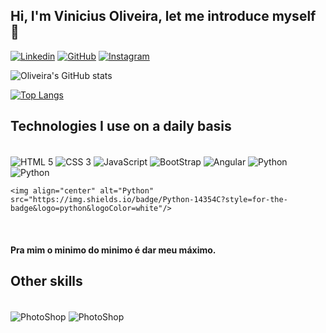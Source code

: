 
## Hi, I'm Vinicius Oliveira, let me introduce myself 🤙

[![Linkedin](https://img.shields.io/badge/LinkedIn-0077B5?style=for-the-badge&logo=linkedin&logoColor=white)](https://www.linkedin.com/in/vinicius-henrique-de-oliveira-arruda-b41613164/) [![GitHub](https://img.shields.io/badge/GitHub-100000?style=for-the-badge&logo=github&logoColor=white)](https://github.com/vinicius9141/vinicius9141) [![Instagram](https://img.shields.io/badge/Instagram-E4405F?style=for-the-badge&logo=instagram&logoColor=white)](https://www.instagram.com/oviinii/)

![Oliveira's GitHub stats](https://github-readme-stats.vercel.app/api?username=vinicius9141&show_icons=true&theme=darcula)

[![Top Langs](https://github-readme-stats.vercel.app/api/top-langs/?username=vinicius9141&layout=demo)]()

## Technologies I use on a daily basis

<div style="display: inline_block"> <br/>
    <img align="center" alt="HTML 5" src="https://img.shields.io/badge/HTML5-E34F26?style=for-the-badge&logo=html5&logoColor=white"/>
    <img align="center" alt="CSS 3" src="https://img.shields.io/badge/CSS3-1572B6?style=for-the-badge&logo=css3&logoColor=white"/>
    <img align="center" alt="JavaScript" src="https://img.shields.io/badge/JavaScript-F7DF1E?style=for-the-badge&logo=javascript&logoColor=black"/>
    <img align="center" alt="BootStrap" src="https://img.shields.io/badge/Bootstrap-563D7C?style=for-the-badge&logo=bootstrap&logoColor=white"/>
    <img align="center" alt="Angular" src="https://img.shields.io/badge/Angular-DD0031?style=for-the-badge&logo=angular&logoColor=white"/>
    <img align="center" alt="Python" src="https://img.shields.io/badge/Vue.js-35495E?style=for-the-badge&logo=vue.js&logoColor=4FC08D"/>
    <img align="center" alt="Python" src="https://img.shields.io/badge/React-20232A?style=for-the-badge&logo=react&logoColor=61DAFB"/>
     
    <img align="center" alt="Python" src="https://img.shields.io/badge/Python-14354C?style=for-the-badge&logo=python&logoColor=white"/>
</div> <br/>

#### Pra mim o minimo do minimo é dar meu máximo.

## Other skills
<div style="display: inline_block"> <br/>
    <img align="center" alt="PhotoShop" src="https://aleen42.github.io/badges/src/photoshop.svg"/>
    <img align="center" alt="PhotoShop" src="https://aleen42.github.io/badges/src/premiere.svg"/>    
</div> <br/>
